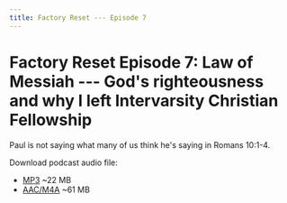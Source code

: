 ```yaml
---
title: Factory Reset --- Episode 7
---
```


# Factory Reset Episode 7: Law of Messiah --- God's righteousness and why I left Intervarsity Christian Fellowship

Paul is not saying what many of us think he's saying in Romans 10:1-4. 

Download podcast audio file:

* [MP3](factory_reset_episode_7.mp3) ~22 MB
* [AAC/M4A](factory_reset_episode_7.m4a) ~61 MB
